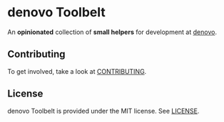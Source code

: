 # denovo Toolbelt

An **opinionated** collection of **small helpers** for development at [denovo](https://www.denovo.at).

## Contributing

To get involved, take a look at [CONTRIBUTING](CONTRIBUTING.md).

## License

denovo Toolbelt is provided under the MIT license. See [LICENSE](LICENSE).